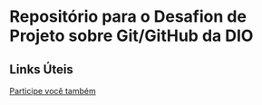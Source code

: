 # Repositório para o Desafion de Projeto sobre Git/GitHub da DIO

## Links Úteis
[Participe você também](https://dio.me/sign-up?ref=779AQDKQTP)
